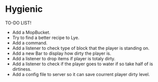 Hygienic
========


TO-DO LIST!
- Add a MopBucket.
- Try to find a better recipe to Lye.
- Add a command.
- Add a listener to check type of block that the player is standing on.
- Add a new Bar to display how dirty the player is.
- Add a listener to drop items if player is totaly dirty.
- Add a listener to check if the player goes to water if so take half of is dirtiness.
- Add a config file to server so it can save courrent player dirty level.
